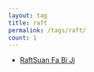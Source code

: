 ```yaml
---
layout: tag
title: raft
permalink: /tags/raft/
count: 1
---
```


- [RaftSuan Fa Bi Ji ](https://zhaohongxuan.github.io/2024/02/22/raft-notes/)
